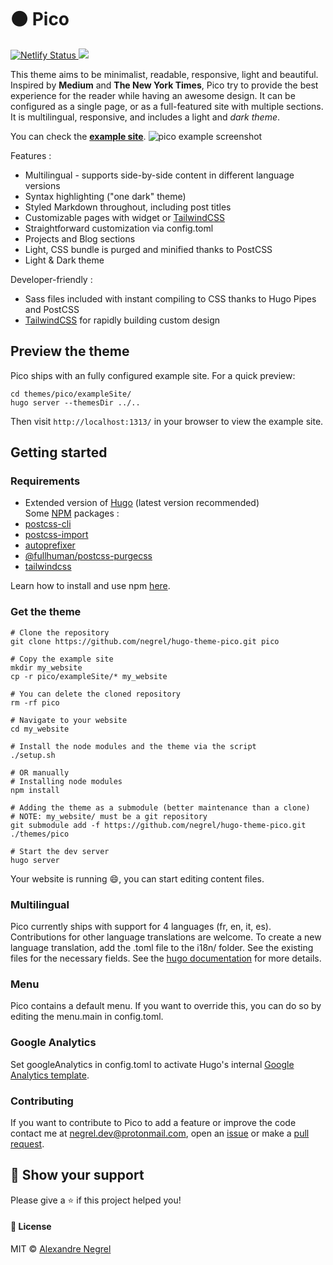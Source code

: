# :black_circle: Pico
<p>
	<a href="https://app.netlify.com/sites/sponge-bob/deploys">
		<img alt="Netlify Status" src="https://api.netlify.com/api/v1/badges/934b7c29-32b9-4ed5-92e7-79cfba9a27b7/deploy-status">
	</a>
	<a href="https://github.com/negrel/ginger/raw/master/LICENSE">
		<img src="https://img.shields.io/badge/license-MIT-green">
	</a>
</p>

This theme aims to be minimalist, readable, responsive, light and beautiful. Inspired by **Medium** and **The New York Times**, Pico try to provide the best experience for the reader while having an awesome design. It can be configured as a single page, or as a full-featured site with multiple sections. It is multilingual, responsive, and includes a light and *dark theme*.

You can check the [**example site**](https://sponge-bob.netlify.app/).
![pico example screenshot](https://github.com/negrel/hugo-theme-pico/raw/master/.github/banner.jpg)

Features :
- Multilingual - supports side-by-side content in different language versions
- Syntax highlighting ("one dark" theme)
- Styled Markdown throughout, including post titles
- Customizable pages with widget or [TailwindCSS](https://tailwindcss.com/)
- Straightforward customization via config.toml
- Projects and Blog sections
- Light, CSS bundle is purged and minified thanks to PostCSS
- Light & Dark theme

Developer-friendly :
- Sass files included with instant compiling to CSS thanks to Hugo Pipes and PostCSS
- [TailwindCSS](https://tailwindcss.com/) for rapidly building custom design

## Preview the theme
Pico ships with an fully configured example site. For a quick preview:

```
cd themes/pico/exampleSite/
hugo server --themesDir ../..
```

Then visit `http://localhost:1313/` in your browser to view the example site.

## Getting started

### Requirements
- Extended version of [Hugo](https://gohugo.io/getting-started/installing/) (latest version recommended)  
Some [NPM](https://npmjs.org) packages : 
- [postcss-cli](https://www.npmjs.com/package/postcss-cli)
- [postcss-import](https://www.npmjs.com/package/postcss-import)
- [autoprefixer](https://www.npmjs.com/package/autoprefixer)
- [@fullhuman/postcss-purgecss](https://www.npmjs.com/package/@fullhuman/postcss-purgecss)
- [tailwindcss](https://www.npmjs.com/package/tailwindcss)

Learn how to install and use npm [here](https://www.npmjs.com/get-npm).

### Get the theme

```
# Clone the repository
git clone https://github.com/negrel/hugo-theme-pico.git pico

# Copy the example site
mkdir my_website
cp -r pico/exampleSite/* my_website

# You can delete the cloned repository
rm -rf pico

# Navigate to your website
cd my_website

# Install the node modules and the theme via the script
./setup.sh

# OR manually
# Installing node modules
npm install

# Adding the theme as a submodule (better maintenance than a clone)
# NOTE: my_website/ must be a git repository
git submodule add -f https://github.com/negrel/hugo-theme-pico.git ./themes/pico

# Start the dev server
hugo server
```

Your website is running :smile:, you can start editing content files.

### Multilingual
Pico currently ships with support for 4 languages (fr, en, it, es). Contributions for other language translations are welcome.
To create a new language translation, add the .toml file to the i18n/ folder. See the existing files for the necessary fields.
See the [hugo documentation](https://gohugo.io/content-management/multilingual/) for more details.

### Menu
Pico contains a default menu. If you want to override this, you can do so by editing the menu.main in config.toml.

### Google Analytics
Set googleAnalytics in config.toml to activate Hugo's internal [Google Analytics template](https://gohugo.io/templates/internal/#google-analytics).

### Contributing
If you want to contribute to Pico to add a feature or improve the code contact me at [negrel.dev@protonmail.com](mailto:negrel.dev@protonmail.com), open an [issue](https://github.com/negrel/pico-hugo-theme/issues) or make a [pull request](https://github.com/negrel/pico-hugo-theme/pulls).

## :stars: Show your support
Please give a :star: if this project helped you!

#### :scroll: License
MIT © [Alexandre Negrel](https://www.negrel.dev)
